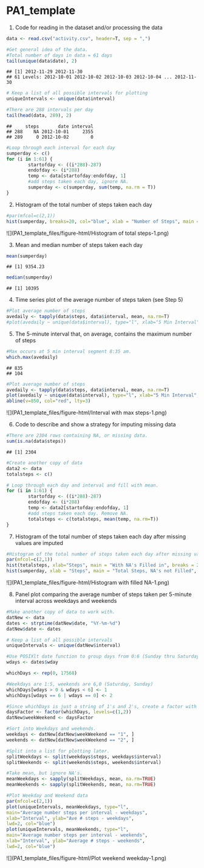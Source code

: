 # PA1_template

1. Code for reading in the dataset and/or processing the data

```r
data <- read.csv("activity.csv", header=T, sep = ",")

#Get general idea of the data.
#Total number of days in data = 61 days
tail(unique(data$date), 2)
```

```
## [1] 2012-11-29 2012-11-30
## 61 Levels: 2012-10-01 2012-10-02 2012-10-03 2012-10-04 ... 2012-11-30
```

```r
# Keep a list of all possible intervals for plotting
uniqueIntervals <- unique(data$interval)

#There are 288 intervals per day
tail(head(data, 289), 2)
```

```
##     steps       date interval
## 288    NA 2012-10-01     2355
## 289     0 2012-10-02        0
```

```r
#Loop through each interval for each day
sumperday <- c()
for (i in 1:61) {
        startofday <- ((i*288)-287)
        endofday <- (i*288)
        temp <- data[startofday:endofday, 1]
        #add steps taken each day, ignore NA.
        sumperday <- c(sumperday, sum(temp, na.rm = T))
}
```


2. Histogram of the total number of steps taken each day

```r
#par(mfcol=c(2,1))
hist(sumperday, breaks=20, col="blue", xlab = "Number of Steps", main = "Total Number of Steps per Day")
```

![](PA1_template_files/figure-html/Histogram of total steps-1.png)<!-- -->

3. Mean and median number of steps taken each day

```r
mean(sumperday)
```

```
## [1] 9354.23
```

```r
median(sumperday)
```

```
## [1] 10395
```

4. Time series plot of the average number of steps taken (see Step 5)

```r
#Plot average number of steps
avedaily <- tapply(data$steps, data$interval, mean, na.rm=T)
#plot(avedaily ~ unique(data$interval), type="l", xlab="5 Min Interval", main="Average number Steps")
```

5. The 5-minute interval that, on average, contains the maximum number of steps

```r
#Max occurs at 5 min interval segment 8:35 am.
which.max(avedaily)
```

```
## 835 
## 104
```

```r
#Plot average number of steps
avedaily <- tapply(data$steps, data$interval, mean, na.rm=T)
plot(avedaily ~ unique(data$interval), type="l", xlab="5 Min Interval", main="Average number Steps with Max in Red at 835 or 8:35am")
abline(v=850, col="red", lty=3)
```

![](PA1_template_files/figure-html/Interval with max steps-1.png)<!-- -->

6. Code to describe and show a strategy for imputing missing data

```r
#There are 2304 rows containing NA, or missing data.
sum(is.na(data$steps))
```

```
## [1] 2304
```

```r
#Create another copy of data
data2 <- data
totalsteps <- c()

# Loop through each day and interval and fill with mean. 
for (i in 1:61) {
        startofday <- ((i*288)-287)
        endofday <- (i*288)
        temp <- data2[startofday:endofday, 1]
        #add steps taken each day. Remove NA.
        totalsteps <- c(totalsteps, mean(temp, na.rm=T))
}
```

7. Histogram of the total number of steps taken each day after missing values are imputed

```r
#Histogram of the total number of steps taken each day after missing values are imputed
par(mfcol=c(2,1))
hist(totalsteps, xlab="Steps", main = "With NA's Filled in", breaks = 20, col = "red")
hist(sumperday, xlab = "Steps", main = "Total Steps, NA's not Filled", breaks = 20, col = "blue")
```

![](PA1_template_files/figure-html/Histogram with filled NA-1.png)<!-- -->

8. Panel plot comparing the average number of steps taken per 5-minute interval across weekdays and weekends

```r
#Make another copy of data to work with.
datNew <- data
dates <- strptime(datNew$date, "%Y-%m-%d")
datNew$date <- dates

# Keep a list of all possible intervals
uniqueIntervals <- unique(datNew$interval)

#Use POSIXlt date function to group days from 0:6 (Sunday thru Saturday)
wdays <- dates$wday

whichDays <- rep(0, 17568)

#Weekdays are 1:5, weekends are 6,0 (Saturday, Sunday)
whichDays[wdays > 0 & wdays < 6] <- 1
whichDays[wdays == 6 | wdays == 0] <- 2

#Since whichDays is just a string of 1's and 2's, create a factor with 2 levels.
daysFactor <- factor(whichDays, levels=c(1,2))
datNew$weekWeekend <- daysFactor

#Sort into Weekdays and weekends.
weekdays <- datNew[datNew$weekWeekend == "1", ]
weekends <- datNew[datNew$weekWeekend == "2", ]

#Split into a list for plotting later.
splitWeekdays <- split(weekdays$steps, weekdays$interval)
splitWeekends <- split(weekends$steps, weekends$interval)

#Take mean, but ignore NA's.
meanWeekdays <- sapply(splitWeekdays, mean, na.rm=TRUE)
meanWeekends <- sapply(splitWeekends, mean, na.rm=TRUE)

#Plot Weekday and Weekend data
par(mfcol=c(2,1))
plot(uniqueIntervals, meanWeekdays, type="l",
main="Average number steps per interval - weekdays", 
xlab="Interval", ylab="Ave # steps - weekdays", 
lwd=2, col="blue")
plot(uniqueIntervals, meanWeekends, type="l",
main="Average number steps per interval - weekends", 
xlab="Interval", ylab="Average # steps - weekends", 
lwd=2, col="blue")
```

![](PA1_template_files/figure-html/Plot weekend weekday-1.png)<!-- -->
